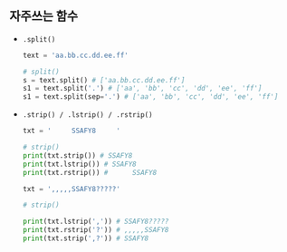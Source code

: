 ## 자주쓰는 함수

* `.split()`
  
  ```python
  text = 'aa.bb.cc.dd.ee.ff'
  
  # split()
  s = text.split() # ['aa.bb.cc.dd.ee.ff']
  s1 = text.split('.') # ['aa', 'bb', 'cc', 'dd', 'ee', 'ff']
  s1 = text.split(sep='.') # ['aa', 'bb', 'cc', 'dd', 'ee', 'ff']
  ```

* `.strip() / .lstrip() / .rstrip()`
  
  ```python
  txt = '     SSAFY8     '
  
  # strip()
  print(txt.strip()) # SSAFY8
  print(txt.lstrip()) # SSAFY8
  print(txt.rstrip()) #      SSAFY8
  ```
  
  ```python
  txt = ',,,,,SSAFY8?????'
  
  # strip()
  
  print(txt.lstrip(',')) # SSAFY8????? 
  print(txt.rstrip('?')) # ,,,,,SSAFY8
  print(txt.strip(',?')) # SSAFY8
  ```


